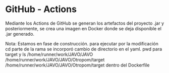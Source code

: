 # GitHub - Actions

Mediante los Actions de GitHub se generan los artefactos del proyecto .jar y posteriormente, se crea una imagen en Docker donde se deja disponible el .jar generado.


Nota:
Estamos en fase de construcción.
para ejecutar por la modificación cd parte de la rama
se incorporó cambio de directorio en el yaml. 
pwd para target y ls 
/home/runner/work/JAVO/JAVO  
/home/runner/work/JAVO/JAVO/Otropom/target
/home/runner/work/JAVO/JAVO/Otropom/target dentro del Dockerfile 

